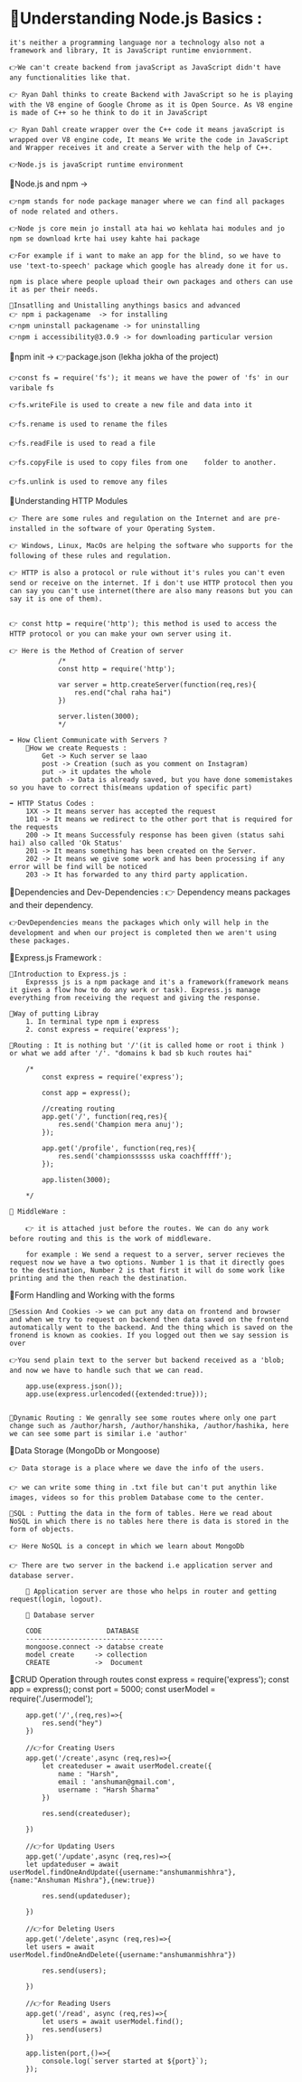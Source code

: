 # 📍Understanding Node.js Basics : 
    it's neither a programming language nor a technology also not a framework and library, It is JavaScript runtime enviornment.

    👉We can't create backend from javaScript as JavaScript didn't have any functionalities like that.

    👉 Ryan Dahl thinks to create Backend with JavaScript so he is playing with the V8 engine of Google Chrome as it is Open Source. As V8 engine is made of C++ so he think to do it in JavaScript

    👉 Ryan Dahl create wrapper over the C++ code it means javaScript is wrapped over V8 engine code, It means We write the code in JavaScript and Wrapper receives it and create a Server with the help of C++.

    👉Node.js is javaScript runtime environment 


📍Node.js and npm -> 

    👉npm stands for node package manager where we can find all packages of node related and others.

    👉Node js core mein jo install ata hai wo kehlata hai modules and jo npm se download krte hai usey kahte hai package

    👉For example if i want to make an app for the blind, so we have to use 'text-to-speech' package which google has already done it for us.

    npm is place where people upload their own packages and others can use it as per their needs.

    📌Insatlling and Unistalling anythings basics and advanced
    👉 npm i packagename  -> for installing
    👉npm uninstall packagename -> for uninstalling
    👉npm i accessibility@3.0.9 -> for downloading particular version
📍npm init -> 
    👉package.json (lekha jokha of the project)

    👉const fs = require('fs'); it means we have the power of 'fs' in our varibale fs

    👉fs.writeFile is used to create a new file and data into it

    👉fs.rename is used to rename the files

    👉fs.readFile is used to read a file

    👉fs.copyFile is used to copy files from one    folder to another. 

    👉fs.unlink is used to remove any files

 📌Understanding HTTP Modules 

    👉 There are some rules and regulation on the Internet and are pre-installed in the software of your Operating System.

    👉 Windows, Linux, MacOs are helping the software who supports for the following of these rules and regulation.

    👉 HTTP is also a protocol or rule without it's rules you can't even send or receive on the internet. If i don't use HTTP protocol then you can say you can't use internet(there are also many reasons but you can say it is one of them).


    👉 const http = require('http'); this method is used to access the HTTP protocol or you can make your own server using it.

    👉 Here is the Method of Creation of server 
                /*
                const http = require('http');

                var server = http.createServer(function(req,res){
                    res.end("chal raha hai")
                })

                server.listen(3000);
                */

    ➡️ How Client Communicate with Servers ?
        🔖How we create Requests : 
            Get -> Kuch server se laao
            post -> Creation (such as you comment on Instagram)
            put -> it updates the whole
            patch -> Data is already saved, but you have done somemistakes so you have to correct this(means updation of specific part)

    ➡️ HTTP Status Codes : 
        1XX -> It means server has accepted the request
        101 -> It means we redirect to the other port that is required for the requests
        200 -> It means Successfuly response has been given (status sahi hai) also called 'Ok Status'
        201 -> It means something has been created on the Server.
        202 -> It means we give some work and has been processing if any error will be find will be noticed
        203 -> It has forwarded to any third party application. 
📌Dependencies and Dev-Dependencies : 
    👉 Dependency means packages and their dependency.
    
    👉DevDependencies means the packages which only will help in the development and when our project is completed then we aren't using these packages.


📍Express.js Framework : 

    📌Introduction to Express.js : 
        Expresss js is a npm package and it's a framework(framework means it gives a flow how to do any work or task). Express.js manage everything from receiving the request and giving the response.

    🔖Way of putting Libray 
        1. In terminal type npm i express
        2. const express = require('express');

    📌Routing : It is nothing but '/'(it is called home or root i think ) or what we add after '/'. "domains k bad sb kuch routes hai"

        /*
            const express = require('express');

            const app = express();

            //creating routing 
            app.get('/', function(req,res){
                res.send('Champion mera anuj');
            });

            app.get('/profile', function(req,res){
                res.send('championssssss uska coachfffff');
            });

            app.listen(3000);

        */

    📌 MiddleWare : 

        👉 it is attached just before the routes. We can do any work before routing and this is the work of middleware.

        for example : We send a request to a server, server recieves the request now we have a two options. Number 1 is that it directly goes to the destination, Number 2 is that first it will do some work like printing and the then reach the destination.

 📍Form Handling and Working with the forms 

    📌Session And Cookies -> we can put any data on frontend and browser and when we try to request on backend then data saved on the frontend automatically went to the backend. And the thing which is saved on the fronend is known as cookies. If you logged out then we say session is over

    👉You send plain text to the server but backend received as a 'blob; and now we have to handle such that we can read.

        app.use(express.json());
        app.use(express.urlencoded({extended:true}));
    

    📍Dynamic Routing : We genrally see some routes where only one part change such as /author/harsh, /author/hanshika, /author/hashika, here we can see some part is similar i.e 'author'


📍Data Storage (MongoDb or Mongoose) 

    👉 Data storage is a place where we dave the info of the users.

    👉 we can write some thing in .txt file but can't put anythin like images, videos so for this problem Database come to the center.

    📌SQL : Putting the data in the form of tables. Here we read about NoSQL in which there is no tables here there is data is stored in the form of objects.

    👉 Here NoSQL is a concept in which we learn about MongoDb

    👉 There are two server in the backend i.e application server and database server. 
    
        🤜 Application server are those who helps in router and getting request(login, logout).

        🤜 Database server

        CODE                DATABASE
        ---------------------------------- 
        mongoose.connect -> databse create
        model create     -> collection
        CREATE           ->  Document


📌CRUD Operation through routes
        const express = require('express');
        const app = express();
        const port  = 5000;
        const userModel = require('./usermodel');

        app.get('/',(req,res)=>{
            res.send("hey")
        })

        //👉for Creating Users
        app.get('/create',async (req,res)=>{
            let createduser = await userModel.create({
                name : "Harsh",
                email : 'anshuman@gmail.com',
                username : "Harsh Sharma"
            })
            
            res.send(createduser);
            
        })

        //👉for Updating Users
        app.get('/update',async (req,res)=>{
        let updateduser = await userModel.findOneAndUpdate({username:"anshumanmishhra"},{name:"Anshuman Mishra"},{new:true})
            
            res.send(updateduser);
            
        })

        //👉for Deleting Users
        app.get('/delete',async (req,res)=>{
        let users = await userModel.findOneAndDelete({username:"anshumanmishhra"})
            
            res.send(users);
            
        })

        //👉for Reading Users
        app.get('/read', async (req,res)=>{
            let users = await userModel.find();
            res.send(users)
        })

        app.listen(port,()=>{
            console.log(`server started at ${port}`);
        });